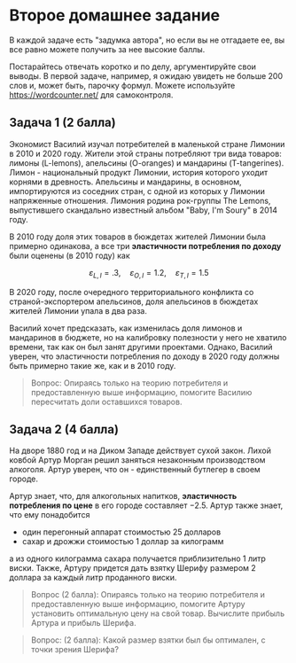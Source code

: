 # Второе домашнее задание

В каждой задаче есть "задумка автора", но если вы не отгадаете ее, вы все равно можете получить за нее высокие баллы. 

Постарайтесь отвечать коротко и по делу, аргументируйте свои выводы. В первой задаче, например, я ожидаю увидеть не больше 200 слов и, может быть, парочку формул. Можете используйте https://wordcounter.net/ для самоконтроля.

## Задача 1 (2 балла)

Экономист Василий изучал потребителей в маленькой стране Лимонии в 2010 и 2020 году. Жители этой страны потребляют три вида товаров: лимоны (L-lemons), апельсины (O-oranges) и мандарины (T-tangerines). Лимон - национальный продукт Лимонии, история которого уходит корнями в древность. Апельсины и мандарины, в основном, импортируются из соседних стран, с одной из которых у Лимонии напряженные отношения. Лимония родина рок-группы The Lemons, выпустившего скандально известный альбом "Baby, I'm Soury" в 2014 году.

В 2010 году доля этих товаров в бюждетах жителей Лимонии была примерно одинакова, а все три **эластичности потребления по доходу** были оценены (в 2010 году) как 

$$ \varepsilon_{L, I} = .3, \quad \varepsilon_{O, I} = 1.2, \quad \varepsilon_{T, I} = 1.5$$

В 2020 году, после очередного территориального конфликта со страной-экспортером апельсинов, доля апельсинов в бюждетах жителей Лимонии упала в два раза.

Василий хочет предсказать, как изменилась доля лимонов и мандаринов в бюджете, но на калибровку полезности у него не хватило времени, так как он был занят другими проектами. Однако, Василий уверен, что эластичности потребления по доходу в 2020 году должны быть примерно такие же, как и в 2010 году.

> Вопрос: Опираясь только на теорию потребителя и предоставленную выше информацию, помогите Василию пересчитать доли оставшихся товаров.

## Задача 2 (4 балла)

На дворе 1880 год и на Диком Западе действует сухой закон. Лихой ковбой Артур Морган решил заняться незаконным производством алкоголя. Артур уверен, что он - единственный бутлегер в своем городе.

Артур знает, что, для алкогольных напитков, **эластичность потребления по цене** в его городе составляет $-2.5$. Артур также знает, что ему понадобится

- один перегонный аппарат стоимостью 25 долларов
- сахар и дрожжи стоимостью 1 доллар за килограмм

а из одного килограмма сахара получается приблизительно 1 литр виски. Также, Артуру придется дать взятку Шерифу размером 2 доллара за каждый литр проданного виски.

> Вопрос (2 балла): Опираясь только на теорию потребителя и предоставленную выше информацию, помогите Артуру установить оптимальную цену на свой товар. Вычислите прибыль Артура и прибыль Шерифа.

> Вопрос: (2 балла): Какой размер взятки был бы оптимален, с точки зрения Шерифа?
